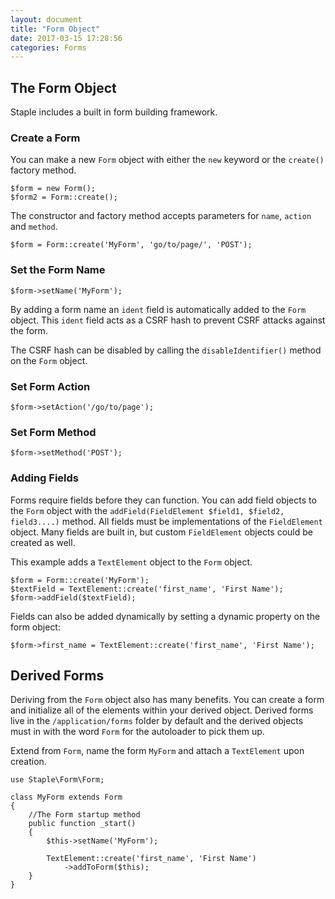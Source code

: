 ```yaml
---
layout: document
title: "Form Object"
date: 2017-03-15 17:28:56
categories: Forms
---
```


## The Form Object

Staple includes a built in form building framework.

### Create a Form

You can make a new `Form` object with either the `new` keyword or the `create()` factory method.

```php?start_inline=1
$form = new Form();
$form2 = Form::create();
```

The constructor and factory method accepts parameters for `name`, `action` and `method`.

```php?start_inline=1
$form = Form::create('MyForm', 'go/to/page/', 'POST');
```

### Set the Form Name

```php?start_inline=1
$form->setName('MyForm');
```

By adding a form name an `ident` field is automatically added to the `Form` object. This `ident` field
acts as a CSRF hash to prevent CSRF attacks against the form.

The CSRF hash can be disabled by calling the `disableIdentifier()` method on the `Form` object.

### Set Form Action

```php?start_inline=1
$form->setAction('/go/to/page');
```

### Set Form Method

```php?start_inline=1
$form->setMethod('POST');
```

### Adding Fields

Forms require fields before they can function. You can add field objects to the `Form` object with the
`addField(FieldElement $field1, $field2, field3....)` method. All fields must be implementations of the
`FieldElement` object. Many fields are built in, but custom `FieldElement` objects could be created as 
well.

This example adds a `TextElement` object to the `Form` object.

```php?start_inline=1
$form = Form::create('MyForm');
$textField = TextElement::create('first_name', 'First Name');
$form->addField($textField);
```

Fields can also be added dynamically by setting a dynamic property on the form object:

```php?start_inline=1
$form->first_name = TextElement::create('first_name', 'First Name');
```

## Derived Forms

Deriving from the `Form` object also has many benefits. You can create a form and initialize all of the
elements within your derived object. Derived forms live in the `/application/forms` folder by default and
the derived objects must in with the word `Form` for the autoloader to pick them up.

Extend from `Form`, name the form `MyForm` and attach a `TextElement` upon creation.

```php?start_inline=1
use Staple\Form\Form;

class MyForm extends Form
{
    //The Form startup method
    public function _start()
    {
        $this->setName('MyForm');
        
        TextElement::create('first_name', 'First Name')
            ->addToForm($this);
    }
}
```